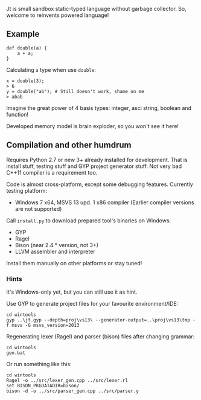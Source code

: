 Jt is small sandbox static-typed language without garbage collector. So, welcome to reinvents powered language!

## Example

	def double(a) {
		a + a;
	}

Calculating `а` type when use ```double```:

	x = double(3);
	> 6
	y = double("ab"); # Still doesn't work, shame on me
	> abab

Imagine the great power of 4 basis types: integer, asci string, boolean and function!

Developed memory model is brain exploder, so you won't see it here!

## Compilation and other humdrum

Requires Python 2.7 or new 3+ already installed for development. That is install stuff, testing stuff and GYP project generator stuff. Not very bad C++11 compiler is a requirement too.

Code is almost cross-platform, except some debugging features. Currently testing platform:

- Windows 7 x64, MSVS 13 upd. 1 x86 compiler (Earlier compiler versions are not supported)

Call ```install.py``` to download prepared tool's binaries on Windows:

- GYP
- Ragel
- Bison (near 2.4.* version, not 3+)
- LLVM assembler and interpreter

Install them manually on other platforms or stay tuned!

### Hints

It's Windows-only yet, but you can still use it as hint.

Use GYP to generate project files for your favourite environment/IDE:

	cd wintools
	gyp ..\jt.gyp --depth=proj\vs13\ --generator-output=..\proj\vs13\tmp -f msvs -G msvs_version=2013

Regenerating lexer (Ragel) and parser (bison) files after changing grammar:	
	
	cd wintools
	gen.bat

Or run something like this:
	
	cd wintools
	Ragel -o ../src/lexer_gen.cpp ../src/lexer.rl
	set BISON_PKGDATADIR=bison/
	bison -d -o ../src/parser_gen.cpp ../src/parser.y